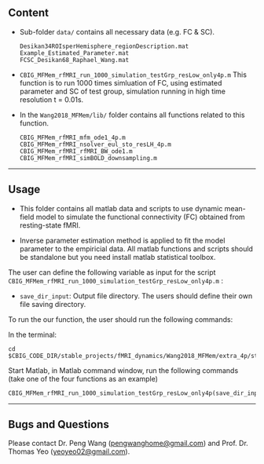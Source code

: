 
## Content

* Sub-folder `data/` contains all necessary data (e.g. FC & SC).

  ```
  Desikan34ROIsperHemisphere_regionDescription.mat
  Example_Estimated_Parameter.mat  
  FCSC_Desikan68_Raphael_Wang.mat                                             
  ```
    
* `CBIG_MFMem_rfMRI_run_1000_simulation_testGrp_resLow_only4p.m` 
This function is to run 1000 times simluation of FC, using estimated parameter and
SC of test group, simulation running in high time resolution t = 0.01s.

* In the `Wang2018_MFMem/lib/` folder contains all functions related to this function.

  ```
  CBIG_MFMem_rfMRI_mfm_ode1_4p.m
  CBIG_MFMem_rfMRI_nsolver_eul_sto_resLH_4p.m
  CBIG_MFMem_rfMRI_rfMRI_BW_ode1.m
  CBIG_MFMem_rfMRI_simBOLD_downsampling.m
  ```

----

## Usage

* This folder contains all matlab data and scripts to use dynamic mean-field model to simulate the functional connectivity (FC) obtained from resting-state fMRI. 

* Inverse parameter estimation method is applied to fit the model parameter to the empiricial data. All matlab functions and scripts should be standalone but you need install matlab statistical toolbox. 

The user can define the following variable as input for the script `CBIG_MFMem_rfMRI_run_1000_simulation_testGrp_resLow_only4p.m` :

* `save_dir_input`: Output file directory. The users should define their own file saving directory.

To run the our function, the user should run the following commands:

In the terminal:
```
cd $CBIG_CODE_DIR/stable_projects/fMRI_dynamics/Wang2018_MFMem/extra_4p/step2_simulation_4p/
```
Start Matlab, in Matlab command window, run the following commands (take one of the four functions as an example)
```
CBIG_MFMem_rfMRI_run_1000_simulation_testGrp_resLow_only4p(save_dir_input)
```

----

## Bugs and Questions

Please contact Dr. Peng Wang (pengwanghome@gmail.com) and Prof. Dr. Thomas Yeo (yeoyeo02@gmail.com).
